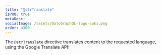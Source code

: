 ```yaml
---
title: "@strTranslate"
isPRO: true
metaDesc:
socialImage: /assets/GatoGraphQL-logo-suki.png
order: 4300
---
```


The `@strTranslate` directive translates content to the requested language, using the Google Translate API:

<div id="graphiql-1st" class="graphiql-client"></div>

<script type="application/javascript">
window.addEventListener('DOMContentLoaded', () => {
  const graphQLFetcher = graphQLParams =>
    fetch(
      getGraphQLEndpointURL(graphQLParams),
      getGraphQLOptions(graphQLParams, 'include')
    )
      .then(response => response.json())
      .catch(() => response.text());

  ReactDOM.render(
    React.createElement(
      GraphiQL,
      {
        fetcher: graphQLFetcher,
        docExplorerOpen: false,
        response: GRAPHQL_RESPONSE_TEXT,
        query: 'query TranslateTitle {\n  posts(pagination: { limit: 3 }) {\n    id\n    title\n    translated: title\n      @strTranslate(from: "en", to: "fr")\n  }\n}',
        variables: null,
        defaultVariableEditorOpen: false
      }
    ),
    document.getElementById('graphiql-1st'),
  );
});
</script>



